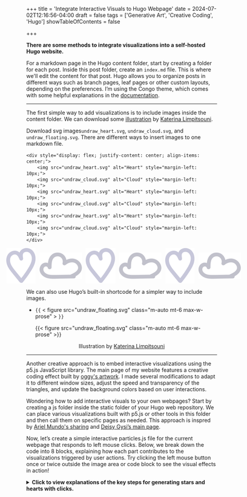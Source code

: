 +++
title = 'Integrate Interactive Visuals to Hugo Webpage'
date = 2024-07-02T12:16:56-04:00
draft = false
tags = ['Generative Art', 'Creative Coding', 'Hugo']
showTableOfContents = false

+++

**There are some methods to integrate visualizations into a self-hosted Hugo website.**

For a markdown page in the Hugo content folder, start by creating a folder for each post.  Inside this post folder, create an `index.md` file. This is where we'll edit the content for that post. Hugo allows you to organize posts in different ways such as branch pages, leaf pages or other custom layouts, depending on the preferences. I’m using the Congo theme, which comes with some helpful explanations in the [documentation](https://jpanther.github.io/congo/docs/content-examples). 

--- 
The first simple way to add visualizations is to include images inside the content folder. We can download some [illustration](https://undraw.co/illustrations) by <a href="https://ninalimpi.com/">Katerina Limpitsouni</a>.  

Download svg images`undraw_heart.svg`, `undraw_cloud.svg`, and `undraw_floating.svg`. There are different ways to insert images to one markdown file. 

```
<div style="display: flex; justify-content: center; align-items: center;">
    <img src="undraw_heart.svg" alt="Heart" style="margin-left: 10px;">
    <img src="undraw_cloud.svg" alt="Cloud" style="margin-left: 10px;">
    <img src="undraw_heart.svg" alt="Heart" style="margin-left: 10px;">
    <img src="undraw_cloud.svg" alt="Cloud" style="margin-left: 10px;">
    <img src="undraw_heart.svg" alt="Heart" style="margin-left: 10px;">
    <img src="undraw_cloud.svg" alt="Cloud" style="margin-left: 10px;">
</div>
```
<div style="display: flex; justify-content: center; align-items: center;">
    <img src="undraw_heart.svg" alt="Heart" style="margin-left: 10px;">
    <img src="undraw_cloud.svg" alt="Cloud" style="margin-left: 10px;">
    <img src="undraw_heart.svg" alt="Heart" style="margin-left: 10px;">
    <img src="undraw_cloud.svg" alt="Cloud" style="margin-left: 10px;">
    <img src="undraw_heart.svg" alt="Heart" style="margin-left: 10px;">
   <img src="undraw_cloud.svg" alt="Cloud" style="margin-left: 10px;">
</div>

We can also use Hugo’s built-in shortcode for a simpler way to include images. 
- `{{` < figure src="undraw_floating.svg" class="m-auto mt-6 max-w-prose" >  `}}`

    {{< figure src="undraw_floating.svg" class="m-auto mt-6 max-w-prose" >}}    

<p style="text-align: center;">
    Illustration by <a href="https://ninalimpi.com/">Katerina Limpitsouni</a>
</p>

<script src="https://cdn.jsdelivr.net/npm/p5@1.4.0/lib/p5.js"></script> <!-- load p5.js from CDN--> 
<script src="/js/particles.js"></script> <!-- pick the script  -->

--- 
Another creative approach is to embed interactive visualizations using the p5.js JavaScript library. The main page of my website features a creative coding effect built by [oggy's artwork](https://openprocessing.org/user/32527?view=sketches&o=48). I made several modifications to adapt it to different window sizes, adjust the speed and transparency of the triangles, and update the background colors based on user interactions.

Wondering how to add interactive visuals to your own webpages? Start by creating a js folder inside the static folder of your Hugo web repository. We can place various visualizations built with p5.js or other tools in this folder and then call them on specific pages as needed. This approach is inspred by [Ariel Mundo's sharing](https://aimundo.rbind.io/blog/2021-07-25-testing-javascript-visualizations/) and [Deisy Gysi’s main page](https://deisygysi.github.io/). 

Now, let’s create a simple interactive particles.js file for the current webpage that responds to left mouse clicks. Below, we break down the code into 8 blocks, explaining how each part contributes to the visualizations triggered by user actions. Try clicking the left mouse button once or twice outside the image area or code block to see the visual effects in action!

<details>

<summary>
<b>Click to view explanations of the key steps for generating stars and hearts with clicks.</b>
</summary>

*Step 1: Setting Up Variables*

```
let particles = [];
let clickCount = 0;
```
- `particles` is an array that will hold all the particle objects we create.
- `clickCount` keeps track of the number of left mouse clicks to determine which shape to generate.


*Step 2: Setting Up the Canvas*

Creates a full-window canvas positioned behind other content.
```
function setup() {
  let canvas = createCanvas(windowWidth, windowHeight);
  canvas.position(0, 0);
  canvas.style('z-index', '-1');
  canvas.style('position', 'fixed');
}
```

- `setup()` is a special function in p5.js that runs once when the program starts.
- `createCanvas(windowWidth, windowHeight)` creates a canvas that covers the <u>entire browser window</u>.
- `canvas.position(0, 0)` positions the canvas at the top-left corner of the window.
- `canvas.style('z-index', '-1')` moves the canvas behind other content on the page.
- `canvas.style('position', 'fixed')` ensures the canvas stays fixed in place as the user scrolls.


*Step 3: Drawing and Updating the Canvas*

```
function draw() {
  clear(); // Clears the canvas, making it transparent

  for (let i = particles.length - 1; i >= 0; i--) {
    particles[i].update();
    particles[i].show();
    if (particles[i].finished()) {
      particles.splice(i, 1);
    }
  }
}

```
Continuously clears and redraws particles, removing them when they fade out.

- `draw()` is a special function that continuously executes the code inside it, typically at 60 frames per second.
- `clear()` clears the entire canvas, making it transparent, so the previous frame is removed.
- This for loop goes through each particle in the particles array in reverse order (to avoid issues when removing particles).
- `particles[i].update()` updates the particle's position and state.
- `particles[i].show()` displays the particle on the canvas.
- If the `particle` has "finished" (its alpha value is below zero), it's removed from the array using particles.splice(i, 1).


*Step 4: Handling Mouse Clicks*

```
function mousePressed() {
  clickCount++;
  setTimeout(() => {
    if (clickCount === 1) {
      addParticles('star');
    } else if (clickCount === 2) {
      addParticles('heart');
    }
    clickCount = 0; // Reset click count
  }, 250);
}

```
Tracks single or double clicks to decide which shape to generate.

- `mousePressed()` is a built-in p5.js function that triggers whenever the mouse is pressed.
- `clickCount++` increments the clickCount variable each time the mouse is clicked.
- `setTimeout()` waits for `250 milliseconds` to check the number of clicks.
- If clickCount equals 1, it calls `addParticles('star')` to generate star-shaped particles.
- If clickCount equals 2, it calls `addParticles('heart')` to generate heart-shaped particles.
-  `clickCount = 0` resets the click count after processing.


*Step 5: Adding Particles*

```
function addParticles(shape) {
  for (let i = 0; i < 10; i++) { // Generate 10 particles
    particles.push(new Particle(mouseX, mouseY, shape));
  }
}
```
- `addParticles(shape)` creates 10 new particles at the current mouse position (mouseX, mouseY).
- Each particle is pushed into the particles array with a specified shape `(star or heart)`.

*Step 6: Adjusting Canvas Size on Window Resize*

```
function windowResized() {
  resizeCanvas(windowWidth, windowHeight);
}
```
- `windowResized()` is a p5.js function that triggers whenever the browser window is resized.
- `resizeCanvas(windowWidth, windowHeight)` adjusts the canvas size to match the new window dimensions.

*Step 7: Creating the Particle Class*

```
class Particle {
  constructor(x, y, shape) {
    this.x = x;
    this.y = y;
    this.vx = random(-1, 1);
    this.vy = random(-1, 1);
    this.alpha = 255;
    this.color = color(random(255), random(255), random(255), this.alpha);
    this.shape = shape;
  }
}
```

- This code defines *a Particle class*.
- The `constructor(x, y, shape)` method initializes each particle with:
- `x, y`: Position on the canvas.
- `vx, vy`: Random velocity in both directions.
- `alpha`: Initial transparency (*255 is fully opaque*).
- `color`: Random color with the specified alpha.
- `shape`: The shape of the particle (`star or heart`).


*Step 8: Updating and Showing Star and Heart Particles*

```
  update() {
    this.x += this.vx;
    this.y += this.vy;
    this.alpha -= 5;
    this.color.setAlpha(this.alpha); // Update alpha for fading effect
  }

  finished() {
    return this.alpha < 0;
  }

  show() {
    noStroke();
    fill(this.color);
    if (this.shape === 'star') {
      beginShape();
      for (let i = 0; i < 5; i++) {
        let angle = TWO_PI / 5 * i;
        let x = this.x + cos(angle) * 8;
        let y = this.y + sin(angle) * 8;
        vertex(x, y);
        angle += TWO_PI / 10;
        x = this.x + cos(angle) * 4;
        y = this.y + sin(angle) * 4;
        vertex(x, y);
      }
      endShape(CLOSE);
    } else if (this.shape === 'heart') {
      beginShape();
      vertex(this.x, this.y);
      bezierVertex(this.x - 5, this.y - 5, this.x - 10, this.y + 5, this.x, this.y + 10);
      bezierVertex(this.x + 10, this.y + 5, this.x + 5, this.y - 5, this.x, this.y);
      endShape(CLOSE);
    }
  }
}
```
- `update()`: Updates the particle's position by adding the `velocity` to x and y. 
- `update()` also decreases the alpha value, making the particle more transparent over time.
- `finished()`: Returns true if the particle is `fully transparent (alpha < 0)`, indicating it should be removed from the particles array.
- `show()`: Displays the particle on the canvas:
- `noStroke()` removes any outline from the shape.
- `fill(this.color)` fills the shape with the random particle's color.
- If the particle's shape is `star`, it draws a star using `beginShape(), vertex()`, and `trigonometric functions (cos, sin)`.
- If the shape is `heart`, it draws a heart using `bezierVertex() `to create smooth curves.

</details>